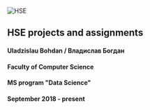 ![HSE](https://www.hse.ru/data/2014/06/25/1309038583/logo_hse_Pantone286_e.jpg)

## HSE projects and assignments

#### Uladzislau Bohdan / Владислав Богдан

#### Faculty of Computer Science

#### MS program "Data Science"

#### September 2018 - present
